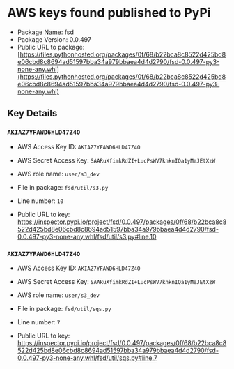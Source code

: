 # AWS keys found published to PyPi

* Package Name: fsd
* Package Version: 0.0.497
* Public URL to package: [https://files.pythonhosted.org/packages/0f/68/b22bca8c8522d425bd8e06cbd8c8694ad51597bba34a979bbaea4d4d2790/fsd-0.0.497-py3-none-any.whl](https://files.pythonhosted.org/packages/0f/68/b22bca8c8522d425bd8e06cbd8c8694ad51597bba34a979bbaea4d4d2790/fsd-0.0.497-py3-none-any.whl)

## Key Details

### `AKIAZ7YFAWD6HLD47Z4O`

* AWS Access Key ID: `AKIAZ7YFAWD6HLD47Z4O`
* AWS Secret Access Key: `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` 
* AWS role name: `user/s3_dev`
* File in package: `fsd/util/s3.py`
* Line number: `10`

* Public URL to key: https://inspector.pypi.io/project/fsd/0.0.497/packages/0f/68/b22bca8c8522d425bd8e06cbd8c8694ad51597bba34a979bbaea4d4d2790/fsd-0.0.497-py3-none-any.whl/fsd/util/s3.py#line.10



### `AKIAZ7YFAWD6HLD47Z4O`

* AWS Access Key ID: `AKIAZ7YFAWD6HLD47Z4O`
* AWS Secret Access Key: `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` 
* AWS role name: `user/s3_dev`
* File in package: `fsd/util/sqs.py`
* Line number: `7`

* Public URL to key: https://inspector.pypi.io/project/fsd/0.0.497/packages/0f/68/b22bca8c8522d425bd8e06cbd8c8694ad51597bba34a979bbaea4d4d2790/fsd-0.0.497-py3-none-any.whl/fsd/util/sqs.py#line.7


